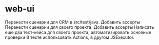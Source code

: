 # web-ui
Перенести сценарии для CRM в src/test/java. Добавить ассерты
Перенести сценарии для своего проекта. Добавить ассерты
Написать еще два тест-кейса для своего проекта, автоматизировать основные проверки
В тесте использовать Actions, в другом JSExecutor.